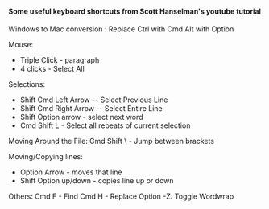 #### Some useful keyboard shortcuts from Scott Hanselman's youtube tutorial

Windows to Mac conversion :
Replace 
Ctrl with Cmd
Alt with Option


Mouse:
- Triple Click - paragraph
- 4 clicks - Select All


Selections:
- Shift Cmd Left Arrow -- Select Previous Line
- Shift Cmd Right Arrow -- Select Entire Line
- Shift Option arrow - select next word
- Cmd Shift L - Select all repeats of current selection

Moving Around the File:
Cmd Shift \ - Jump between brackets

Moving/Copying lines:
 - Option Arrow - moves that line
- Shift Option up/down - copies line up or down



Others:
Cmd F - Find
Cmd H - Replace
Option -Z: Toggle Wordwrap



